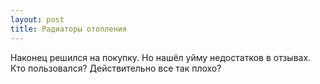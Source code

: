 ```yaml
---
layout: post 
title: Радиаторы отопления 
--- 
```

Наконец решился на покупку. Но нашёл уйму недостатков в отзывах. Кто пользовался? Действительно все так плохо?
